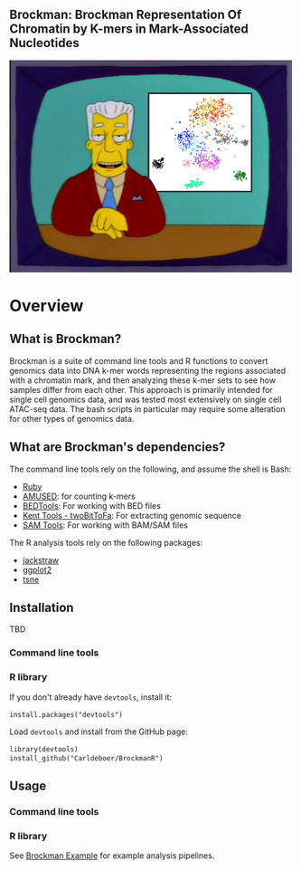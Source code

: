 ## Brockman: Brockman Representation Of Chromatin by K-mers in Mark-Associated Nucleotides
![Kenny B](/images/g4160.png)

# Overview
## What is Brockman?
Brockman is a suite of command line tools and R functions to convert genomics data into DNA k-mer words representing the regions associated with a chromatin mark, and then analyzing these k-mer sets to see how samples differ from each other.
This approach is primarily intended for single cell genomics data, and was tested most extensively on single cell ATAC-seq data. The bash scripts in particular may require some alteration for other types of genomics data.

## What are Brockman's dependencies?
The command line tools rely on the following, and assume the shell is Bash:
* [Ruby](https://www.ruby-lang.org/en/)
* [AMUSED](https://github.com/Carldeboer/AMUSED): for counting k-mers
* [BEDTools](http://bedtools.readthedocs.io/en/latest/): For working with BED files
* [Kent Tools - twoBitToFa](http://hgdownload.soe.ucsc.edu/admin/exe/linux.x86_64/): For extracting genomic sequence
* [SAM Tools](http://samtools.sourceforge.net/): For working with BAM/SAM files

The R analysis tools rely on the following packages:
* [jackstraw](https://cran.r-project.org/web/packages/jackstraw/jackstraw.pdf)
* [ggplot2](https://cran.r-project.org/web/packages/ggplot2/ggplot2.pdf)
* [tsne](https://cran.r-project.org/web/packages/tsne/tsne.pdf)

## Installation
TBD
### Command line tools


### R library

If you don't already have `devtools`, install it:
```
install.packages("devtools")
```

Load `devtools` and install from the GitHub page:

```
library(devtools)
install_github("Carldeboer/BrockmanR")
```


## Usage

### Command line tools

### R library
See [Brockman Example](brockman_example.md) for example analysis pipelines.
